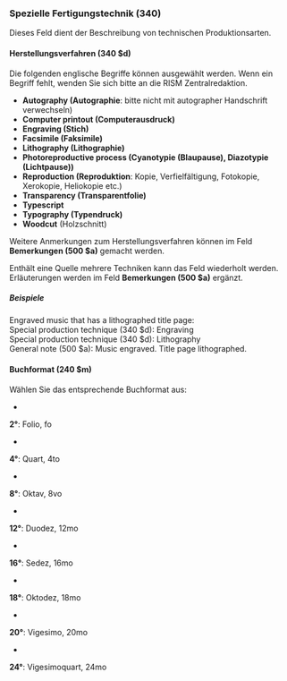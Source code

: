 ### Spezielle Fertigungstechnik (340)  

Dieses Feld dient der Beschreibung von technischen Produktionsarten.

#### Herstellungsverfahren (340 $d)

Die folgenden englische Begriffe können ausgewählt werden. Wenn ein Begriff fehlt, wenden Sie sich bitte an die RISM Zentralredaktion.

- **Autography (Autographie**: bitte nicht mit autographer Handschrift verwechseln)
- **Computer printout (Computerausdruck)**
- **Engraving (Stich)**
- **Facsimile (Faksimile)**
- **Lithography (Lithographie)**
- **Photoreproductive process (Cyanotypie (Blaupause), Diazotypie (Lichtpause))**   
- **Reproduction (Reproduktion**: Kopie, Verfielfältigung, Fotokopie, Xerokopie, Heliokopie etc.)
- **Transparency (Transparentfolie)**
- **Typescript**
- **Typography (Typendruck)**
- **Woodcut** (Holzschnitt)  

Weitere Anmerkungen zum Herstellungsverfahren können im Feld **Bemerkungen (500 $a)** gemacht werden.

Enthält eine Quelle mehrere Techniken kann das Feld wiederholt werden. Erläuterungen werden im Feld **Bemerkungen (500 $a)** ergänzt.

##### Beispiele  
Engraved music that has a lithographed title page:  
Special production technique (340 $d): Engraving  
Special production technique (340 $d): Lithography  
General note (500 $a): Music engraved. Title page lithographed.

#### Buchformat (240 $m)

Wählen Sie das entsprechende Buchformat aus:

-

**2°**: Folio, fo

-

**4°**: Quart, 4to

-

**8°**: Oktav, 8vo

-

**12°**: Duodez, 12mo

-

**16°**: Sedez, 16mo

-

**18°**: Oktodez, 18mo

-

**20°**: Vigesimo, 20mo

-

**24°**: Vigesimoquart, 24mo
